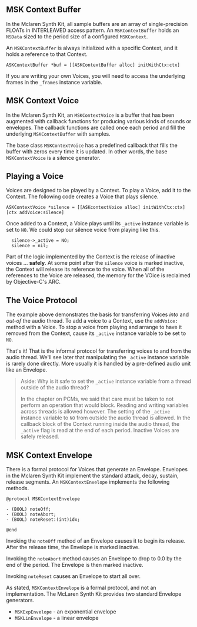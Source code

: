 ## MSK Context Buffer

In the Mclaren Synth Kit, all sample buffers are an array of single-precision FLOATs in INTERLEAVED access pattern.  An `MSKContextBuffer` holds an `NSData` sized to the period size of a configured `MSKContext`.

An `MSKContextBuffer` is always initialized with a specific Context, and it holds a reference to that Context.

``` objc
ASKContextBuffer *buf = [[ASKContextBuffer alloc] initWithCtx:ctx]
```

If you are writing your own Voices, you will need to access the underlying frames in the `_frames` instance variable.


## MSK Context Voice

In the Mclaren Synth Kit, an `MSKContextVoice` is a buffer that has been augmented with callback functions for producing various kinds of sounds or envelopes.  The callback functions are called once each period and fill the underlying `MSKContextBuffer` with samples.

The base class `MSKContextVoice` has a predefined callback that fills the buffer with zeros every time it is updated.  In other words, the base `MSKContextVoice` is a silence generator.

## Playing a Voice

Voices are designed to be played by a Context.  To play a Voice, add it to the Context.  The following code creates a Voice that plays silence.

``` objc
ASKContextVoice *silence = [[ASKcontextVoice alloc] initWithCtx:ctx]
[ctx addVoice:silence]
```

Once added to a Context, a Voice plays until its `_active` instance variable is set to `NO`.  We could stop our silence voice from playing like this.

``` objc
  silence->_active = NO;
  silence = nil;
```

Part of the logic implemented by the Context is the release of inactive voices ... **safely**.  At some point after the `silence` voice is marked inactive, the Context will release its reference to the voice.  When all of the references to the Voice are released, the memory for the VOice is reclaimed by Objective-C's ARC.

## The Voice Protocol

The example above demonstrates the basis for transferring Voices *into* and *out-of* the audio thread.  To add a voice to a Context, use the `addVoice:` method with a Voice.  To stop a voice from playing and arrange to have it removed from the Context, cause its `_active` instance variable to be set to `NO`.

That's it!  That is the informal protocol for transferring voices to and from the audio thread.  We'll see later that manipulating the `_active` instance variable is rarely done directly.  More usually it is handled by a pre-defined audio unit like an Envelope.

> Aside: Why is it safe to set the `_active` instance variable from a thread outside of the audio thread?
>
> In the chapter on PCMs, we said that care must be taken to not perform an operation that would block.
> Reading and writing variables across threads is allowed however.  The setting of the `_active` instance
> variable to `NO` from outside the audio thread is allowed.  In the callback block of the Context running
> inside the audio thread, the `_active` flag is read at the end of each period.  Inactive Voices are safely
> released.

## MSK Context Envelope

There is a formal protocol for Voices that generate an Envelope.  Envelopes in the Mclaren Synth Kit implement the standard attack, decay, sustain, release segments.  An `MSKContextEnvelope` implements the following methods.

``` objc
@protocol MSKContextEnvelope

- (BOOL) noteOff;
- (BOOL) noteAbort;
- (BOOL) noteReset:(int)idx;

@end
```

Invoking the `noteOff` method of an Envelope causes it to begin its release.  After the release time, the Envelope is marked inactive.

Invoking the `noteAbort` method causes an Envelope to drop to 0.0 by the end of the period.  The Envelope is then marked inactive.

Invoking `noteReset` causes an Envelope to start all over.

As stated, `MSKContextEnvelope` is a formal protocol, and not an implementation.  The McLaren Synth Kit provides two standard Envelope generators.

* `MSKExpEnvelope` - an exponential envelope
* `MSKLinEnvelope` - a linear envelope